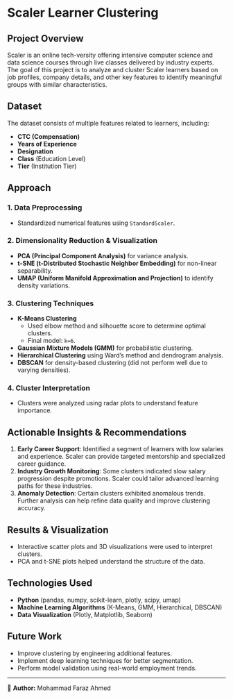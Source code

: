 # Scaler Learner Clustering

## Project Overview
Scaler is an online tech-versity offering intensive computer science and data science courses through live classes delivered by industry experts. The goal of this project is to analyze and cluster Scaler learners based on job profiles, company details, and other key features to identify meaningful groups with similar characteristics.

## Dataset
The dataset consists of multiple features related to learners, including:
- **CTC (Compensation)**
- **Years of Experience**
- **Designation**
- **Class** (Education Level)
- **Tier** (Institution Tier)

## Approach
### 1. **Data Preprocessing**
- Standardized numerical features using `StandardScaler`.

### 2. **Dimensionality Reduction & Visualization**
- **PCA (Principal Component Analysis)** for variance analysis.
- **t-SNE (t-Distributed Stochastic Neighbor Embedding)** for non-linear separability.
- **UMAP (Uniform Manifold Approximation and Projection)** to identify density variations.

### 3. **Clustering Techniques**
- **K-Means Clustering**
  - Used elbow method and silhouette score to determine optimal clusters.
  - Final model: `k=6`.
- **Gaussian Mixture Models (GMM)** for probabilistic clustering.
- **Hierarchical Clustering** using Ward’s method and dendrogram analysis.
- **DBSCAN** for density-based clustering (did not perform well due to varying densities).

### 4. **Cluster Interpretation**
- Clusters were analyzed using radar plots to understand feature importance.

## Actionable Insights & Recommendations
1. **Early Career Support**: Identified a segment of learners with low salaries and experience. Scaler can provide targeted mentorship and specialized career guidance.
2. **Industry Growth Monitoring**: Some clusters indicated slow salary progression despite promotions. Scaler could tailor advanced learning paths for these industries.
3. **Anomaly Detection**: Certain clusters exhibited anomalous trends. Further analysis can help refine data quality and improve clustering accuracy.

## Results & Visualization
- Interactive scatter plots and 3D visualizations were used to interpret clusters.
- PCA and t-SNE plots helped understand the structure of the data.

## Technologies Used
- **Python** (pandas, numpy, scikit-learn, plotly, scipy, umap)
- **Machine Learning Algorithms** (K-Means, GMM, Hierarchical, DBSCAN)
- **Data Visualization** (Plotly, Matplotlib, Seaborn)

## Future Work
- Improve clustering by engineering additional features.
- Implement deep learning techniques for better segmentation.
- Perform model validation using real-world employment trends.

---
📌 **Author:** Mohammad Faraz Ahmed  

